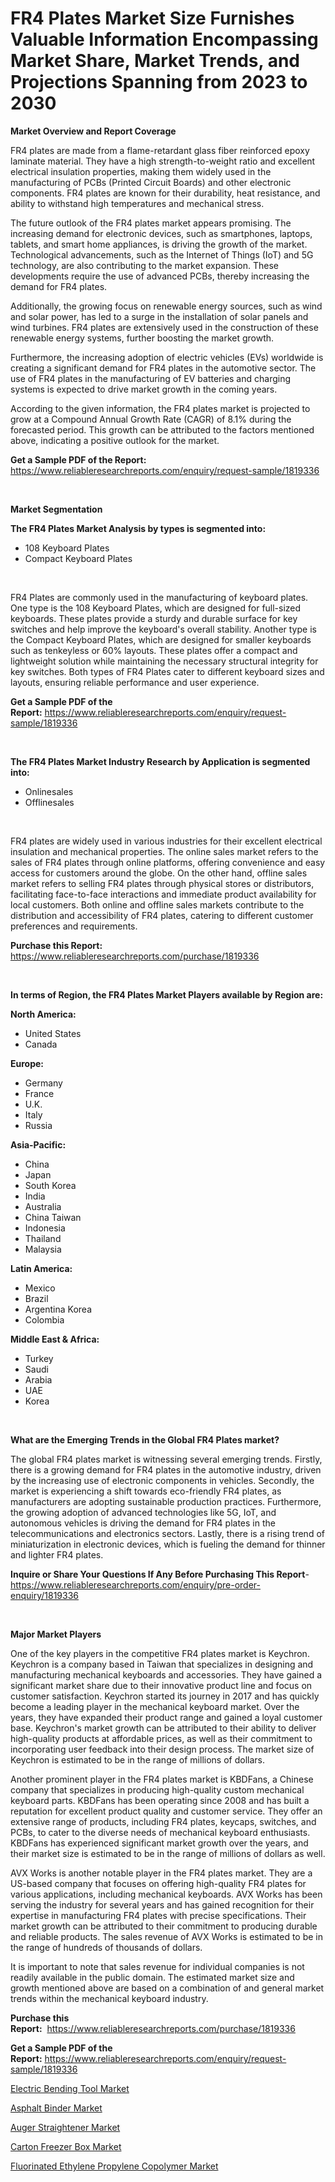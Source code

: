 <p><h1>FR4 Plates Market Size Furnishes Valuable Information Encompassing Market Share, Market Trends, and Projections Spanning from 2023 to 2030</h1></p><p><strong>Market Overview and Report Coverage</strong></p>
<p><p>FR4 plates are made from a flame-retardant glass fiber reinforced epoxy laminate material. They have a high strength-to-weight ratio and excellent electrical insulation properties, making them widely used in the manufacturing of PCBs (Printed Circuit Boards) and other electronic components. FR4 plates are known for their durability, heat resistance, and ability to withstand high temperatures and mechanical stress.</p><p>The future outlook of the FR4 plates market appears promising. The increasing demand for electronic devices, such as smartphones, laptops, tablets, and smart home appliances, is driving the growth of the market. Technological advancements, such as the Internet of Things (IoT) and 5G technology, are also contributing to the market expansion. These developments require the use of advanced PCBs, thereby increasing the demand for FR4 plates.</p><p>Additionally, the growing focus on renewable energy sources, such as wind and solar power, has led to a surge in the installation of solar panels and wind turbines. FR4 plates are extensively used in the construction of these renewable energy systems, further boosting the market growth.</p><p>Furthermore, the increasing adoption of electric vehicles (EVs) worldwide is creating a significant demand for FR4 plates in the automotive sector. The use of FR4 plates in the manufacturing of EV batteries and charging systems is expected to drive market growth in the coming years.</p><p>According to the given information, the FR4 plates market is projected to grow at a Compound Annual Growth Rate (CAGR) of 8.1% during the forecasted period. This growth can be attributed to the factors mentioned above, indicating a positive outlook for the market.</p></p>
<p><strong>Get a Sample PDF of the Report:</strong> <a href="https://www.reliableresearchreports.com/enquiry/request-sample/1819336">https://www.reliableresearchreports.com/enquiry/request-sample/1819336</a></p>
<p>&nbsp;</p>
<p><strong>Market Segmentation</strong></p>
<p><strong>The FR4 Plates Market Analysis by types is segmented into:</strong></p>
<p><ul><li>108 Keyboard Plates</li><li>Compact Keyboard Plates</li></ul></p>
<p>&nbsp;</p>
<p><p>FR4 Plates are commonly used in the manufacturing of keyboard plates. One type is the 108 Keyboard Plates, which are designed for full-sized keyboards. These plates provide a sturdy and durable surface for key switches and help improve the keyboard's overall stability. Another type is the Compact Keyboard Plates, which are designed for smaller keyboards such as tenkeyless or 60% layouts. These plates offer a compact and lightweight solution while maintaining the necessary structural integrity for key switches. Both types of FR4 Plates cater to different keyboard sizes and layouts, ensuring reliable performance and user experience.</p></p>
<p><strong>Get a Sample PDF of the Report:</strong>&nbsp;<a href="https://www.reliableresearchreports.com/enquiry/request-sample/1819336">https://www.reliableresearchreports.com/enquiry/request-sample/1819336</a></p>
<p>&nbsp;</p>
<p><strong>The FR4 Plates Market Industry Research by Application is segmented into:</strong></p>
<p><ul><li>Onlinesales</li><li>Offlinesales</li></ul></p>
<p>&nbsp;</p>
<p><p>FR4 plates are widely used in various industries for their excellent electrical insulation and mechanical properties. The online sales market refers to the sales of FR4 plates through online platforms, offering convenience and easy access for customers around the globe. On the other hand, offline sales market refers to selling FR4 plates through physical stores or distributors, facilitating face-to-face interactions and immediate product availability for local customers. Both online and offline sales markets contribute to the distribution and accessibility of FR4 plates, catering to different customer preferences and requirements.</p></p>
<p><strong>Purchase this Report:</strong>&nbsp; <a href="https://www.reliableresearchreports.com/purchase/1819336">https://www.reliableresearchreports.com/purchase/1819336</a></p>
<p>&nbsp;</p>
<p><strong>In terms of Region, the FR4 Plates Market Players available by Region are:</strong></p>
<p>
    <p> <strong> North America: </strong>
        <ul>
            <li>United States</li>
            <li>Canada</li>
        </ul>
        </p> 
    <p> <strong> Europe: </strong>
        <ul>
            <li>Germany</li>
            <li>France</li>
            <li>U.K.</li>
            <li>Italy</li>
            <li>Russia</li>
        </ul>
        </p> 
    <p> <strong> Asia-Pacific: </strong>
        <ul>
            <li>China</li>
            <li>Japan</li>
            <li>South Korea</li>
            <li>India</li>
            <li>Australia</li>
            <li>China Taiwan</li>
            <li>Indonesia</li>
            <li>Thailand</li>
            <li>Malaysia</li>
        </ul>
        </p> 
    <p> <strong> Latin America: </strong>
        <ul>
            <li>Mexico</li>
            <li>Brazil</li>
            <li>Argentina Korea</li>
            <li>Colombia</li>
        </ul>
        </p> 
    <p> <strong> Middle East & Africa: </strong>
        <ul>
            <li>Turkey</li>
            <li>Saudi</li>
            <li>Arabia</li>
            <li>UAE</li>
            <li>Korea</li>
        </ul>
    </p>
    </p>
<p>&nbsp;</p>
<p><strong>What are the Emerging Trends in the Global FR4 Plates market?</strong></p>
<p><p>The global FR4 plates market is witnessing several emerging trends. Firstly, there is a growing demand for FR4 plates in the automotive industry, driven by the increasing use of electronic components in vehicles. Secondly, the market is experiencing a shift towards eco-friendly FR4 plates, as manufacturers are adopting sustainable production practices. Furthermore, the growing adoption of advanced technologies like 5G, IoT, and autonomous vehicles is driving the demand for FR4 plates in the telecommunications and electronics sectors. Lastly, there is a rising trend of miniaturization in electronic devices, which is fueling the demand for thinner and lighter FR4 plates.</p></p>
<p><strong>Inquire or Share Your Questions If Any Before Purchasing This Report</strong>- <a href="https://www.reliableresearchreports.com/enquiry/pre-order-enquiry/1819336">https://www.reliableresearchreports.com/enquiry/pre-order-enquiry/1819336</a></p>
<p>&nbsp;</p>
<p><strong>Major Market Players</strong></p>
<p><p>One of the key players in the competitive FR4 plates market is Keychron. Keychron is a company based in Taiwan that specializes in designing and manufacturing mechanical keyboards and accessories. They have gained a significant market share due to their innovative product line and focus on customer satisfaction. Keychron started its journey in 2017 and has quickly become a leading player in the mechanical keyboard market. Over the years, they have expanded their product range and gained a loyal customer base. Keychron's market growth can be attributed to their ability to deliver high-quality products at affordable prices, as well as their commitment to incorporating user feedback into their design process. The market size of Keychron is estimated to be in the range of millions of dollars.</p><p>Another prominent player in the FR4 plates market is KBDFans, a Chinese company that specializes in producing high-quality custom mechanical keyboard parts. KBDFans has been operating since 2008 and has built a reputation for excellent product quality and customer service. They offer an extensive range of products, including FR4 plates, keycaps, switches, and PCBs, to cater to the diverse needs of mechanical keyboard enthusiasts. KBDFans has experienced significant market growth over the years, and their market size is estimated to be in the range of millions of dollars as well.</p><p>AVX Works is another notable player in the FR4 plates market. They are a US-based company that focuses on offering high-quality FR4 plates for various applications, including mechanical keyboards. AVX Works has been serving the industry for several years and has gained recognition for their expertise in manufacturing FR4 plates with precise specifications. Their market growth can be attributed to their commitment to producing durable and reliable products. The sales revenue of AVX Works is estimated to be in the range of hundreds of thousands of dollars.</p><p>It is important to note that sales revenue for individual companies is not readily available in the public domain. The estimated market size and growth mentioned above are based on a combination of  and general market trends within the mechanical keyboard industry.</p></p>
<p><strong>Purchase this Report:</strong>&nbsp;&nbsp;<a href="https://www.reliableresearchreports.com/purchase/1819336">https://www.reliableresearchreports.com/purchase/1819336</a></p>
<p></p>
<p><strong>Get a Sample PDF of the Report:</strong>&nbsp;<a href="https://www.reliableresearchreports.com/enquiry/request-sample/1819336">https://www.reliableresearchreports.com/enquiry/request-sample/1819336</a></p>
<p><p><a href="https://medium.com/@laurenglover76/decoding-electric-bending-tool-market-metrics-market-share-trends-and-growth-patterns-c1452c2e16f9">Electric Bending Tool Market</a></p><p><a href="https://github.com/vimar16th/Market-Research-Report-List-1/blob/main/asphalt-binder-market.md">Asphalt Binder Market</a></p><p><a href="https://medium.com/@bernadetteball666/auger-straightener-market-report-reveals-the-latest-trends-and-growth-opportunities-of-this-market-03ea0f2d5605">Auger Straightener Market</a></p><p><a href="https://medium.com/@jenniebrown07/carton-freezer-box-market-competitive-analysis-market-trends-and-forecast-to-2030-343d73a0a8b5">Carton Freezer Box Market</a></p><p><a href="https://github.com/luckyshygirl/Market-Research-Report-List-1/blob/main/fluorinated-ethylene-propylene-copolymer-market.md">Fluorinated Ethylene Propylene Copolymer Market</a></p></p>